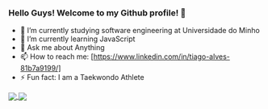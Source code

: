 ### Hello Guys! Welcome to my Github profile! 👋


- 🔭 I’m currently studying software engineering at Universidade do Minho
- 🌱 I’m currently learning JavaScript
- 💬 Ask me about  Anything
- 📫 How to reach me:  [https://www.linkedin.com/in/tiago-alves-81b7a9199/]
- ⚡ Fun fact: I am a Taekwondo Athlete

<a href="https://github.com/Tatsuya26">
  <img align="center" src="https://github-readme-stats.vercel.app/api?username=Tatsuya26&show_icons=true&theme=tokyonight&hide=issues" />
</a>
<a href="https://github.com/Tatsuya26">
  <img align="center" src="https://github-readme-stats.vercel.app/api/top-langs/?username=Tatsuya26&hide=TeX,jupiter%20notebbok&layout=compact&theme=tokyonight" />
</a>
